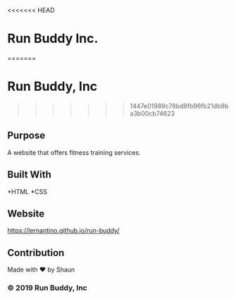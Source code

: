 <<<<<<< HEAD
# Run Buddy Inc.
=======
# Run Buddy, Inc
>>>>>>> 1447e01989c78bd8fb96fb21db8ba3b00cb74623

## Purpose
A website that offers fitness training services.

## Built With
*HTML
*CSS

## Website
https://lernantino.github.io/run-buddy/

## Contribution
Made with ❤️ by Shaun

### &copy; 2019 Run Buddy, Inc
